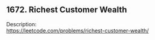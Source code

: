 ## 1672. Richest Customer Wealth

Description:  
https://leetcode.com/problems/richest-customer-wealth/